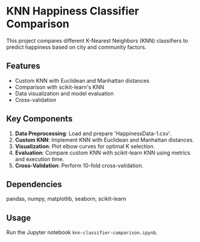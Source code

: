 # KNN Happiness Classifier Comparison

This project compares different K-Nearest Neighbors (KNN) classifiers to predict happiness based on city and community factors.

## Features

- Custom KNN with Euclidean and Manhattan distances
- Comparison with scikit-learn's KNN
- Data visualization and model evaluation
- Cross-validation

## Key Components

1. **Data Preprocessing**: Load and prepare 'HappinessData-1.csv'.
2. **Custom KNN**: Implement KNN with Euclidean and Manhattan distances.
3. **Visualization**: Plot elbow curves for optimal K selection.
4. **Evaluation**: Compare custom KNN with scikit-learn KNN using metrics and execution time.
5. **Cross-Validation**: Perform 10-fold cross-validation.

## Dependencies

pandas, numpy, matplotlib, seaborn, scikit-learn

## Usage

Run the Jupyter notebook `knn-classifier-comparison.ipynb`.
